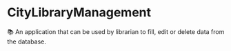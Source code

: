 # CityLibraryManagement
📚 An application that can be used by librarian to fill, edit or delete data from the database.
